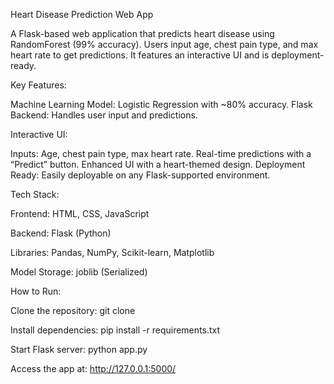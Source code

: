 Heart Disease Prediction Web App

A Flask-based web application that predicts heart disease using RandomForest (99% accuracy). Users input age, chest pain type, and max heart rate to get predictions. It features an interactive UI and is deployment-ready.

Key Features:

Machine Learning Model: Logistic Regression with ~80% accuracy.
Flask Backend: Handles user input and predictions.

Interactive UI:

Inputs: Age, chest pain type, max heart rate.
Real-time predictions with a “Predict” button.
Enhanced UI with a heart-themed design.
Deployment Ready: Easily deployable on any Flask-supported environment.

Tech Stack:

Frontend: HTML, CSS, JavaScript

Backend: Flask (Python)

Libraries: Pandas, NumPy, Scikit-learn, Matplotlib

Model Storage: joblib (Serialized)

How to Run:

Clone the repository:
git clone <repository-url>

Install dependencies:
pip install -r requirements.txt

Start Flask server:
python app.py

Access the app at:
http://127.0.0.1:5000/
